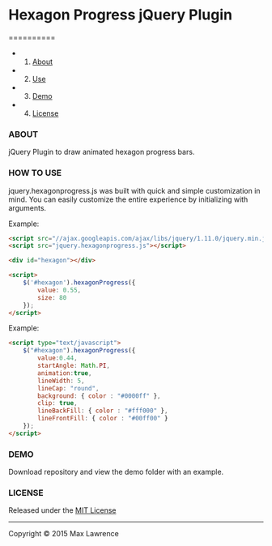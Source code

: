 # Hexagon Progress jQuery Plugin

==========

* 1. [About](#about)
* 2. [Use](#how-to-use)
* 3. [Demo](#demo)
* 4. [License](#license)

### ABOUT

jQuery Plugin to draw animated hexagon progress bars.

### HOW TO USE

jquery.hexagonprogress.js was built with quick and simple customization in mind. You can easily customize the entire experience by initializing with arguments. 

Example:
```html
<script src="//ajax.googleapis.com/ajax/libs/jquery/1.11.0/jquery.min.js"></script>
<script src="jquery.hexagonprogress.js"></script>

<div id="hexagon"></div>

<script>
    $('#hexagon').hexagonProgress({
        value: 0.55,
        size: 80
    });
</script>
```

Example:
```html
<script type="text/javascript">
    $("#hexagon").hexagonProgress({
        value:0.44,
        startAngle: Math.PI,
        animation:true,
        lineWidth: 5,
        lineCap: "round",
        background: { color : "#0000ff" },
        clip: true,
        lineBackFill: { color : "#fff000" },
        lineFrontFill: { color : "#00ff00" }
    });
</script>
```

### DEMO

Download repository and view the demo folder with an example.


### LICENSE

Released under the [MIT License](http://www.opensource.org/licenses/mit-license.php)

* * *

Copyright :copyright: 2015 Max Lawrence